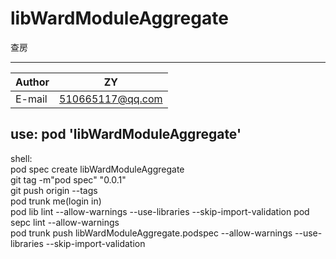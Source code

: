# libWardModuleAggregate

查房
****

|Author|ZY|
|---|---
|E-mail|510665117@qq.com


##  use:     pod 'libWardModuleAggregate'  

shell:  
pod spec create libWardModuleAggregate  
git tag -m"pod spec" "0.0.1"  
git push origin --tags  
pod trunk me(login in)  
pod lib lint --allow-warnings --use-libraries --skip-import-validation 
pod sepc lint --allow-warnings  
pod trunk push libWardModuleAggregate.podspec --allow-warnings --use-libraries --skip-import-validation
